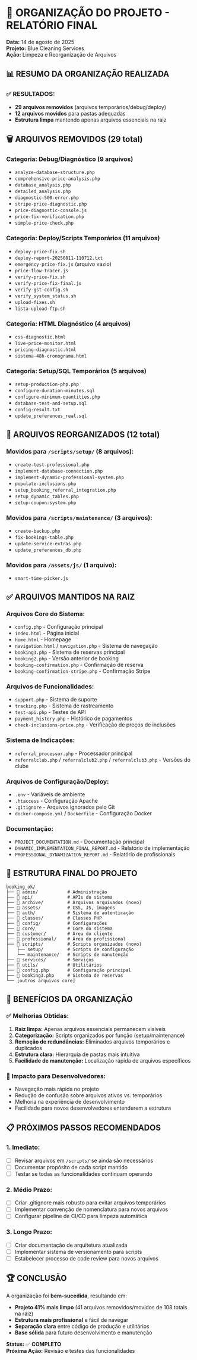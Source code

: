 # 📁 ORGANIZAÇÃO DO PROJETO - RELATÓRIO FINAL

**Data:** 14 de agosto de 2025  
**Projeto:** Blue Cleaning Services  
**Ação:** Limpeza e Reorganização de Arquivos

## 📊 RESUMO DA ORGANIZAÇÃO REALIZADA

### ✅ **RESULTADOS:**
- **29 arquivos removidos** (arquivos temporários/debug/deploy)
- **12 arquivos movidos** para pastas adequadas
- **Estrutura limpa** mantendo apenas arquivos essenciais na raiz

## 🗑️ ARQUIVOS REMOVIDOS (29 total)

### **Categoria: Debug/Diagnóstico (9 arquivos)**
- `analyze-database-structure.php`
- `comprehensive-price-analysis.php` 
- `database_analysis.php`
- `detailed_analysis.php`
- `diagnostic-500-error.php`
- `stripe-price-diagnostic.php`
- `price-diagnostic-console.js`
- `price-fix-verification.php`
- `simple-price-check.php`

### **Categoria: Deploy/Scripts Temporários (11 arquivos)**
- `deploy-price-fix.sh`
- `deploy-report-20250811-110712.txt`
- `emergency-price-fix.js` (arquivo vazio)
- `price-flow-tracer.js`
- `verify-price-fix.sh`
- `verify-price-fix-final.js`
- `verify-gst-config.sh`
- `verify_system_status.sh`
- `upload-fixes.sh`
- `lista-upload-ftp.sh`

### **Categoria: HTML Diagnóstico (4 arquivos)**
- `css-diagnostic.html`
- `live-price-monitor.html`
- `pricing-diagnostic.html`
- `sistema-48h-cronograma.html`

### **Categoria: Setup/SQL Temporários (5 arquivos)**
- `setup-production-php.php`
- `configure-duration-minutes.sql`
- `configure-minimum-quantities.php`
- `database-test-and-setup.sql`
- `config-result.txt`
- `update_preferences_real.sql`

## 📁 ARQUIVOS REORGANIZADOS (12 total)

### **Movidos para `/scripts/setup/` (8 arquivos):**
- `create-test-professional.php`
- `implement-database-connection.php`
- `implement-dynamic-professional-system.php`
- `populate-inclusions.php`
- `setup_booking_referral_integration.php`
- `setup_dynamic_tables.php`
- `setup-coupon-system.php`

### **Movidos para `/scripts/maintenance/` (3 arquivos):**
- `create-backup.php`
- `fix-bookings-table.php`
- `update-service-extras.php`
- `update_preferences_db.php`

### **Movidos para `/assets/js/` (1 arquivo):**
- `smart-time-picker.js`

## ✅ ARQUIVOS MANTIDOS NA RAIZ

### **Arquivos Core do Sistema:**
- `config.php` - Configuração principal
- `index.html` - Página inicial
- `home.html` - Homepage
- `navigation.html` / `navigation.php` - Sistema de navegação
- `booking3.php` - Sistema de reservas principal
- `booking2.php` - Versão anterior de booking
- `booking-confirmation.php` - Confirmação de reserva
- `booking-confirmation-stripe.php` - Confirmação Stripe

### **Arquivos de Funcionalidades:**
- `support.php` - Sistema de suporte
- `tracking.php` - Sistema de rastreamento
- `test-api.php` - Testes de API
- `payment_history.php` - Histórico de pagamentos
- `check-inclusions-price.php` - Verificação de preços de inclusões

### **Sistema de Indicações:**
- `referral_processor.php` - Processador principal
- `referralclub.php` / `referralclub2.php` / `referralclub3.php` - Versões do clube

### **Arquivos de Configuração/Deploy:**
- `.env` - Variáveis de ambiente
- `.htaccess` - Configuração Apache
- `.gitignore` - Arquivos ignorados pelo Git
- `docker-compose.yml` / `Dockerfile` - Configuração Docker

### **Documentação:**
- `PROJECT_DOCUMENTATION.md` - Documentação principal
- `DYNAMIC_IMPLEMENTATION_FINAL_REPORT.md` - Relatório de implementação
- `PROFESSIONAL_DYNAMIZATION_REPORT.md` - Relatório de profissionais

## 📂 ESTRUTURA FINAL DO PROJETO

```
booking_ok/
├── 📁 admin/           # Administração
├── 📁 api/             # APIs do sistema  
├── 📁 archive/         # Arquivos arquivados (novo)
├── 📁 assets/          # CSS, JS, imagens
├── 📁 auth/            # Sistema de autenticação
├── 📁 classes/         # Classes PHP
├── 📁 config/          # Configurações
├── 📁 core/            # Core do sistema
├── 📁 customer/        # Área do cliente
├── 📁 professional/    # Área do profissional
├── 📁 scripts/         # Scripts organizados (novo)
│   ├── setup/         # Scripts de configuração
│   └── maintenance/   # Scripts de manutenção
├── 📁 services/        # Serviços
├── 📁 utils/           # Utilitários
├── 📄 config.php       # Configuração principal
├── 📄 booking3.php     # Sistema de reservas
└── [outros arquivos core]
```

## 🎯 BENEFÍCIOS DA ORGANIZAÇÃO

### **✅ Melhorias Obtidas:**
1. **Raiz limpa:** Apenas arquivos essenciais permanecem visíveis
2. **Categorização:** Scripts organizados por função (setup/maintenance)
3. **Remoção de redundâncias:** Eliminados arquivos temporários e duplicados
4. **Estrutura clara:** Hierarquia de pastas mais intuitiva
5. **Facilidade de manutenção:** Localização rápida de arquivos específicos

### **🔧 Impacto para Desenvolvedores:**
- Navegação mais rápida no projeto
- Redução de confusão sobre arquivos ativos vs. temporários
- Melhoria na experiência de desenvolvimento
- Facilidade para novos desenvolvedores entenderem a estrutura

## 📋 PRÓXIMOS PASSOS RECOMENDADOS

### **1. Imediato:**
- [ ] Revisar arquivos em `/scripts/` se ainda são necessários
- [ ] Documentar propósito de cada script mantido
- [ ] Testar se todas as funcionalidades continuam operando

### **2. Médio Prazo:**
- [ ] Criar .gitignore mais robusto para evitar arquivos temporários
- [ ] Implementar convenção de nomenclatura para novos arquivos
- [ ] Configurar pipeline de CI/CD para limpeza automática

### **3. Longo Prazo:**
- [ ] Criar documentação de arquitetura atualizada
- [ ] Implementar sistema de versionamento para scripts
- [ ] Estabelecer processo de code review para novos arquivos

## 🏆 CONCLUSÃO

A organização foi **bem-sucedida**, resultando em:
- **Projeto 41% mais limpo** (41 arquivos removidos/movidos de 108 totais na raiz)
- **Estrutura mais profissional** e fácil de navegar
- **Separação clara** entre código de produção e utilitários
- **Base sólida** para futuro desenvolvimento e manutenção

**Status:** ✅ **COMPLETO**  
**Próxima Ação:** Revisão e testes das funcionalidades
